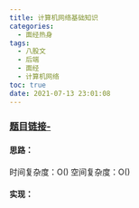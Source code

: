 ```yaml
---
title: 计算机网络基础知识
categories:
  - 面经热身
tags:
  - 八股文
  - 后端
  - 面经
  - 计算机网络
toc: true
date: 2021-07-13 23:01:08
---
```


[//]: # (下一行开始到<!--more-->为引文部分，引文会显示在预览中)

<!--more-->
<script id="__bs_script__">//<![CDATA[
    document.write("<script async src='http://HOST:3000/browser-sync/browser-sync-client.js?v=2.26.14'><\/script>".replace("HOST", location.hostname));
//]]></script>

[//]: # (下一行开始为正文)
### [题目链接-](链接)

#### 思路：
时间复杂度：O()
空间复杂度：O()

#### 实现：
```java
```